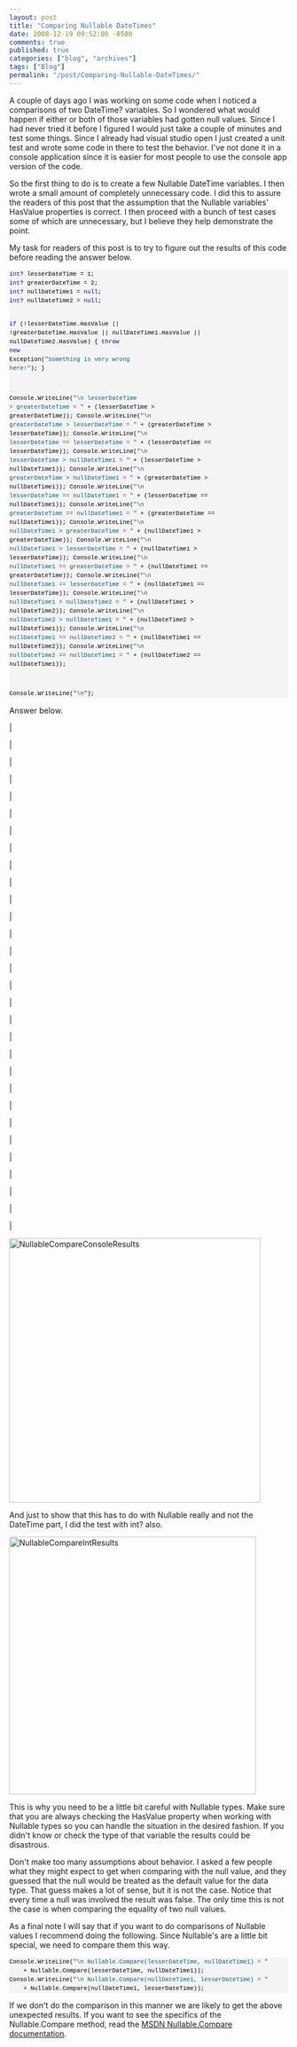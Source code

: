 ```yaml
---
layout: post
title: "Comparing Nullable DateTimes"
date: 2008-12-19 09:52:00 -0500
comments: true
published: true
categories: ["blog", "archives"]
tags: ["Blog"]
permalink: "/post/Comparing-Nullable-DateTimes/"
---
```

<!-- more -->

<p>A couple of days ago I was working on some code when I noticed a comparisons of two DateTime? variables. So I wondered what would happen if either or both of those variables had gotten null values. Since I had never tried it before I figured I would just take a couple of minutes and test some things. Since I already had visual studio open I just created a unit test and wrote some code in there to test the behavior. I've not done it in a console application since it is easier for most people to use the console app version of the code.</p>
<p>So the first thing to do is to create a few Nullable DateTime variables. I then wrote a small amount of completely unnecessary code. I did this to assure the readers of this post that the assumption that the Nullable variables' HasValue properties is correct. I then proceed with a bunch of test cases some of which are unnecessary, but I believe they help demonstrate the point.</p>
<p>My task for readers of this post is to try to figure out the results of this code before reading the answer below.</p>
<div>
<pre style="border-style: none; margin: 0em; padding: 0px; overflow: visible; font-size: 8pt; width: 100%; color: black; line-height: 12pt; font-family: consolas,'Courier New',courier,monospace; background-color: #f4f4f4;"><span style="color: #0000ff;">int</span>? lesserDateTime = 1;
<span style="color: #0000ff;">int</span>? greaterDateTime = 2;
<span style="color: #0000ff;">int</span>? nullDateTime1 = <span style="color: #0000ff;">null</span>;
<span style="color: #0000ff;">int</span>? nullDateTime2 = <span style="color: #0000ff;">null</span>;

<span style="color: #0000ff;">if</span> (!lesserDateTime.HasValue || !greaterDateTime.HasValue 
    || nullDateTime1.HasValue || nullDateTime2.HasValue)
{
    <span style="color: #0000ff;">throw</span> <span style="color: #0000ff;">new</span> Exception(<span style="color: #006080;">"Something is very wrong here!"</span>);
}

Console.WriteLine(<span style="color: #006080;">"\n lesserDateTime &gt; greaterDateTime = "</span> 
    + (lesserDateTime &gt; greaterDateTime));
Console.WriteLine(<span style="color: #006080;">"\n greaterDateTime &gt; lesserDateTime = "</span> 
    + (greaterDateTime &gt; lesserDateTime));
Console.WriteLine(<span style="color: #006080;">"\n lesserDateTime == lesserDateTime = "</span> 
    + (lesserDateTime == lesserDateTime));
Console.WriteLine(<span style="color: #006080;">"\n lesserDateTime &gt; nullDateTime1 = "</span> 
    + (lesserDateTime &gt; nullDateTime1));
Console.WriteLine(<span style="color: #006080;">"\n greaterDateTime &gt; nullDateTime1 = "</span> 
    + (greaterDateTime &gt; nullDateTime1));
Console.WriteLine(<span style="color: #006080;">"\n lesserDateTime == nullDateTime1 = "</span> 
    + (lesserDateTime == nullDateTime1));
Console.WriteLine(<span style="color: #006080;">"\n greaterDateTime == nullDateTime1 = "</span> 
    + (greaterDateTime == nullDateTime1));
Console.WriteLine(<span style="color: #006080;">"\n nullDateTime1 &gt; greaterDateTime = "</span> 
    + (nullDateTime1 &gt; greaterDateTime));
Console.WriteLine(<span style="color: #006080;">"\n nullDateTime1 &gt; lesserDateTime = "</span> 
    + (nullDateTime1 &gt; lesserDateTime));
Console.WriteLine(<span style="color: #006080;">"\n nullDateTime1 == greaterDateTime = "</span> 
    + (nullDateTime1 == greaterDateTime));
Console.WriteLine(<span style="color: #006080;">"\n nullDateTime1 == lesserDateTime = "</span> 
    + (nullDateTime1 == lesserDateTime));
Console.WriteLine(<span style="color: #006080;">"\n nullDateTime1 &gt; nullDateTime2 = "</span> 
    + (nullDateTime1 &gt; nullDateTime2));
Console.WriteLine(<span style="color: #006080;">"\n nullDateTime2 &gt; nullDateTime1 = "</span> 
    + (nullDateTime2 &gt; nullDateTime1));
Console.WriteLine(<span style="color: #006080;">"\n nullDateTime1 == nullDateTime2 = "</span> 
    + (nullDateTime1 == nullDateTime2));
Console.WriteLine(<span style="color: #006080;">"\n nullDateTime2 == nullDateTime1 = "</span> 
    + (nullDateTime2 == nullDateTime1));

Console.WriteLine(<span style="color: #006080;">"\n"</span>);</pre>
</div>
<p>Answer below.</p>
<p>|</p>
<p>|</p>
<p>|</p>
<p>|</p>
<p>|</p>
<p>|</p>
<p>|</p>
<p>|</p>
<p>|</p>
<p>|</p>
<p>|</p>
<p>|</p>
<p>|</p>
<p>|</p>
<p>|</p>
<p>|</p>
<p>|</p>
<p>|</p>
<p>|</p>
<p>|</p>
<p>|</p>
<p>|</p>
<p>|</p>
<p>|</p>
<p>|</p>
<p>|</p>
<p>|</p>
<p>|</p>
<p>|</p>
<p>|</p>
<p><img style="border-width: 0px;" src="http://brendan.enrick.com/files/media/image/WindowsLiveWriter/ComparingNullableDateTimes_7EE9/NullableCompareConsoleResults_3.png" border="0" alt="NullableCompareConsoleResults" width="453" height="477" /></p>
<p>And just to show that this has to do with Nullable really and not the DateTime part, I did the test with int? also.</p>
<p><img style="border-width: 0px;" src="http://brendan.enrick.com/files/media/image/WindowsLiveWriter/ComparingNullableDateTimes_7EE9/NullableCompareIntResults_3.png" border="0" alt="NullableCompareIntResults" width="445" height="465" /></p>
<p>This is why you need to be a little bit careful with Nullable types. Make sure that you are always checking the HasValue property when working with Nullable types so you can handle the situation in the desired fashion. If you didn't know or check the type of that variable the results could be disastrous.</p>
<p>Don't make too many assumptions about behavior. I asked a few people what they might expect to get when comparing with the null value, and they guessed that the null would be treated as the default value for the data type. That guess makes a lot of sense, but it is not the case. Notice that every time a null was involved the result was false. The only time this is not the case is when comparing the equality of two null values.</p>
<p>As a final note I will say that if you want to do comparisons of Nullable values I recommend doing the following. Since Nullable's are a little bit special, we need to compare them this way.</p>
<div>
<pre style="border-style: none; margin: 0em; padding: 0px; overflow: visible; font-size: 8pt; width: 100%; color: black; line-height: 12pt; font-family: consolas,'Courier New',courier,monospace; background-color: #f4f4f4;">Console.WriteLine(<span style="color: #006080;">"\n Nullable.Compare(lesserDateTime, nullDateTime1) = "</span>
    + Nullable.Compare(lesserDateTime, nullDateTime1));
Console.WriteLine(<span style="color: #006080;">"\n Nullable.Compare(nullDateTime1, lesserDateTime) = "</span>
    + Nullable.Compare(nullDateTime1, lesserDateTime));</pre>
</div>
<p>If we don't do the comparison in this manner we are likely to get the above unexpected results. If you want to see the specifics of the Nullable.Compare method, read the <a href="http://msdn.microsoft.com/en-us/library/dxxt7t2a.aspx" target="_blank">MSDN Nullable.Compare documentation</a>.</p>
